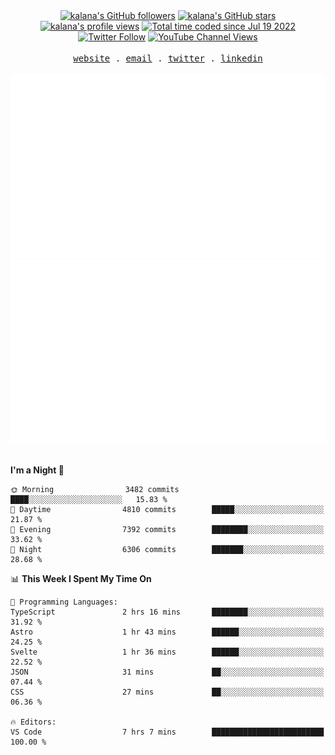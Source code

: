 <div align="center">
<a title="kalana's GitHub followers " href="https://github.com/kalanakt" ><img src="https://img.shields.io/github/followers/kalanakt?style=social" alt="kalana's GitHub followers"></a>
<a title="GitHub stars " href="https://github.com/kalanakt" ><img src="https://img.shields.io/github/stars/kalanakt?style=social" alt="kalana's GitHub stars "></a>
<a title="kalana's profile views " href="https://github.com/kalanakt" ><img src="https://komarev.com/ghpvc/?username=kalanakt&label=Profile%20views" alt="kalana's profile views"></a>
<a title="kalana's wakatime stats" href="https://wakatime.com/@02730fe5-73e8-4bcc-8539-6b00eeae1e15"><img src="https://wakatime.com/badge/user/02730fe5-73e8-4bcc-8539-6b00eeae1e15.svg" alt="Total time coded since Jul 19 2022" /></a>
<a title="Twitter Follow" href="https://twitter.com/intent/follow?screen_name=DevVibeX" ><img alt="Twitter Follow" src="https://img.shields.io/twitter/follow/DevVibeX?label=follow&style=social"></a>
<a title="YouTube Channel Views" href="https://bit.ly/iamktyoutube" ><img alt="YouTube Channel Views" src="https://img.shields.io/youtube/channel/views/UC6LqyY4t6lYLBb1iQxxiL3Q?style=social"></a>
</div>

<br />

<div align="center">
  <samp>
    <a href="https://www.kalanakt.cc/">website</a> .
    <a href="mailto:e19198@eng.pdn.ac.lk">email</a> .
    <a href="https://twitter.com/intent/follow?screen_name=DevVibeX">twitter</a> .
    <a href="https://www.linkedin.com/in/kalanakt">linkedin</a>
  </samp>
</div>

<br />

<div align="center">
  <img src="https://github.com/kalanakt/kalanakt/blob/main/generated/overview.svg#gh-dark-mode-only" alt="kalanakt's GitHub Statistics Card" title="kalanakt's GitHub Statistics"/>
  <img src="https://github.com/kalanakt/kalanakt/blob/main/generated/languages.svg#gh-dark-mode-only" alt="kalanakt's Used Languages Card" title="kalanakt's Used Languages"/>
</div>

<br />

<!--START_SECTION:waka-->
**I'm a Night 🦉** 

```text
🌞 Morning                3482 commits        ████░░░░░░░░░░░░░░░░░░░░░   15.83 % 
🌆 Daytime                4810 commits        █████░░░░░░░░░░░░░░░░░░░░   21.87 % 
🌃 Evening                7392 commits        ████████░░░░░░░░░░░░░░░░░   33.62 % 
🌙 Night                  6306 commits        ███████░░░░░░░░░░░░░░░░░░   28.68 % 
```


📊 **This Week I Spent My Time On** 

```text
💬 Programming Languages: 
TypeScript               2 hrs 16 mins       ████████░░░░░░░░░░░░░░░░░   31.92 % 
Astro                    1 hr 43 mins        ██████░░░░░░░░░░░░░░░░░░░   24.25 % 
Svelte                   1 hr 36 mins        ██████░░░░░░░░░░░░░░░░░░░   22.52 % 
JSON                     31 mins             ██░░░░░░░░░░░░░░░░░░░░░░░   07.44 % 
CSS                      27 mins             ██░░░░░░░░░░░░░░░░░░░░░░░   06.36 % 

🔥 Editors: 
VS Code                  7 hrs 7 mins        █████████████████████████   100.00 % 
```


<!--END_SECTION:waka-->
